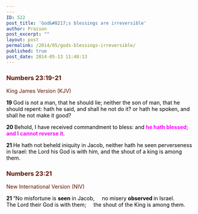 ```yaml
---
---
ID: 522
post_title: 'God&#8217;s blessings are irreversible'
author: Praison
post_excerpt: ""
layout: post
permalink: /2014/05/gods-blessings-irreversible/
published: true
post_date: 2014-05-13 11:48:13
---
```

<div class="heading passage-class-0" style="color: #5c1101;">
<h3>Numbers 23:19-21</h3>
<p class="txt-sm">King James Version (KJV)</p>

</div>
<div class="passage version-KJV result-text-style-normal text-html " style="color: #000000;">

<span id="en-KJV-4436" class="text Num-23-19"><span class="versenum" style="font-weight: bold;">19 </span>God is not a man, that he should lie; neither the son of man, that he should repent: hath he said, and shall he not do it? or hath he spoken, and shall he not make it good?</span>

<span id="en-KJV-4437" class="text Num-23-20"><span class="versenum" style="font-weight: bold;">20 </span>Behold, I have received commandment to bless: and <span style="color: rgb(255, 0, 255);"><strong>he hath blessed; and I cannot reverse it</strong></span>.</span>

<span id="en-KJV-4438" class="text Num-23-21"><span class="versenum" style="font-weight: bold;">21 </span>He hath not beheld iniquity in Jacob, neither hath he seen perverseness in Israel: the <span class="small-caps">Lord</span> his God is with him, and the shout of a king is among them.</span>
<div class="heading passage-class-0" style="color: #5c1101;">
<h3>Numbers 23:21</h3>
<p class="txt-sm">New International Version (NIV)</p>

</div>
<div class="passage version-NIV result-text-style-normal text-html ">
<div class="poetry top-05">
<p class="line"><span id="en-NIV-4438" class="text Num-23-21"><span class="versenum" style="font-weight: bold;">21 </span>“No misfortune is <strong>seen</strong> in Jacob,</span>
<span class="indent-1"><span class="indent-1-breaks">    </span><span class="text Num-23-21">no misery <strong>observed </strong>in Israel.</span></span>
<span class="text Num-23-21">The <span class="small-caps">Lord</span> their God is with them;</span>
<span class="indent-1"><span class="indent-1-breaks">    </span><span class="text Num-23-21">the shout of the King is among them.</span></span></p>

</div>
</div>
</div>